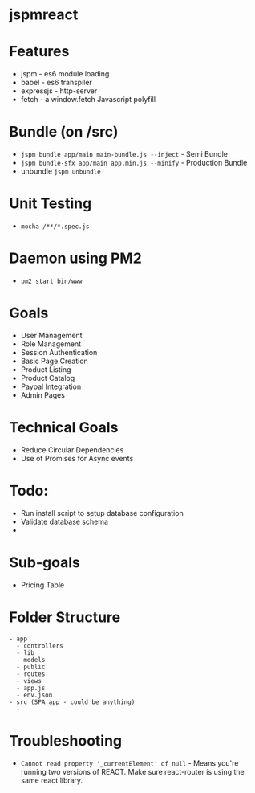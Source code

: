 # jspmreact

# Features
- jspm - es6 module loading
- babel - es6 transpiler
- expressjs - http-server
- fetch - a window.fetch Javascript polyfill

# Bundle (on /src)
- `jspm bundle app/main main-bundle.js --inject` - Semi Bundle
- `jspm bundle-sfx app/main app.min.js --minify` - Production Bundle
- unbundle `jspm unbundle`

# Unit Testing
- `mocha /**/*.spec.js`

# Daemon using PM2
- `pm2 start bin/www`

# Goals
- User Management
- Role Management
- Session Authentication
- Basic Page Creation
- Product Listing
- Product Catalog
- Paypal Integration
- Admin Pages

# Technical Goals
- Reduce Circular Dependencies
- Use of Promises for Async events

# Todo:
- Run install script to setup database configuration
- Validate database schema
-

# Sub-goals
- Pricing Table

# Folder Structure
```
- app
  - controllers
  - lib
  - models
  - public
  - routes
  - views
  - app.js
  - env.json
- src (SPA app - could be anything)
  -

```
# Troubleshooting
- `Cannot read property '_currentElement' of null` - Means you're running two versions of REACT.
Make sure react-router is using the same react library.